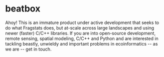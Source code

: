 # beatbox
Ahoy! This is an immature product under active development that seeks to do what Fragstats does, but at-scale across large landscapes and using newer (faster) C/C++ libraries. If you are into open-source development, remote sensing, spatial modeling, C/C++ and Python and are interested in tackling beastly, unwieldy and important problems in ecoinformatics -- as we are -- get in touch.  
